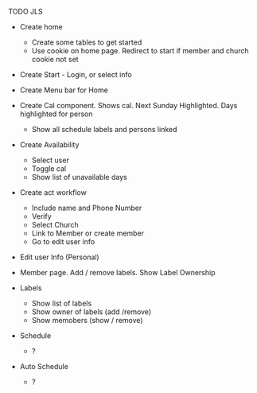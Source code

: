 TODO JLS

* Create home

   * Create some tables to get started
   * Use cookie on home page. Redirect to start if member and church cookie not set

* Create Start - Login, or select info
* Create Menu bar for Home
* Create Cal component. Shows cal. Next Sunday Highlighted. Days highlighted for person

   * Show all schedule labels and persons linked

* Create Availability

   * Select user
   * Toggle cal
   * Show list of unavailable days

* Create act workflow

   * Include name and Phone Number
   * Verify
   * Select Church
   * Link to Member or create member
   * Go to edit user info

* Edit user Info (Personal)
* Member page. Add / remove labels. Show Label Ownership
* Labels

   * Show list of labels
   * Show owner of labels (add /remove)
   * Show memobers (show / remove)

* Schedule

   * ?

* Auto Schedule

   * ?